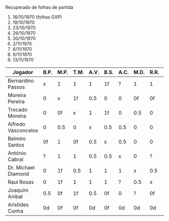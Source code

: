 Recuperado de folhas de partida

1. 16/10/1970 (folhas GXP)
2. 19/10/1970
3. 23/10/1970
4. 26/10/1970
5. 30/10/1970
6. 2/11/1970
7. 6/11/1970
8. 9/11/1970
9. 13/11/1970


|Jogador|B.P.|M.P.|T.M.|A.V.|B.S.|A.C.|M.D.|R.R.|J.A.|A.C.
|-------|-|-|-|-|-|-|-|-|-|-
|Bernardino Passos|x|1|1|1|1f|?|1|1|0.5|1d
|Moreira Pereira|0|x|1f|0.5|0|0|0f|0f|1f|0f
|Trocado Moreira|0|0f|x|1|1f|0|0.5|0|0f|1f
|Alfredo Vasconcelos|0|0.5|0|x|0.5|0.5|0|0|0.5|1d
|Belmiro Santos|0f|1|0f|0.5|x|0.5|0|0|1f|0f
|António Cabral|?|1|1|0.5|0.5|x|0|?|1|1d
|Dr. Michael Diamond|0|1f|0.5|1|1|1|x|0.5|?|1d
|Raul Rosas|0|1f|1|1|1|?|0.5|x|1f|1d
|Joaquim Anibal|0.5|0f|1f|0.5|0f|0|?|0f|x|1d
|Aristides Cunha|0d|0f|0f|0d|0f|0d|0d|0d|0d|0d
